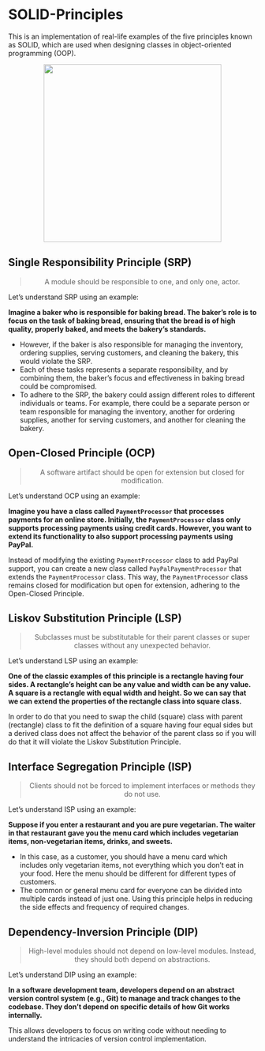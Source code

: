 # SOLID-Principles

This is an implementation of real-life examples of the five principles known as SOLID, which are used when designing classes in object-oriented programming (OOP).

<p align="center">
  <img width="360" src="https://media.geeksforgeeks.org/wp-content/cdn-uploads/20191012234920/SOLID-Principle-in-Programming-Understand-With-Real-Life-Examples.png" />
</p>

## Single Responsibility Principle (SRP)

<blockquote align="center">
A module should be responsible to one, and only one, actor.
</blockquote>

Let’s understand SRP using an example:

**Imagine a baker who is responsible for baking bread. The baker’s role is to focus on the task of baking bread, ensuring that the bread is of high quality, properly baked, and meets the bakery’s standards.**

- However, if the baker is also responsible for managing the inventory, ordering supplies, serving customers, and cleaning the bakery, this would violate the SRP.
- Each of these tasks represents a separate responsibility, and by combining them, the baker’s focus and effectiveness in baking bread could be compromised.
- To adhere to the SRP, the bakery could assign different roles to different individuals or teams. For example, there could be a separate person or team responsible for managing the inventory, another for ordering supplies, another for serving customers, and another for cleaning the bakery.

## Open-Closed Principle (OCP)

<blockquote align="center">
A software artifact should be open for extension but closed for modification.
</blockquote>

Let’s understand OCP using an example:

**Imagine you have a class called <code>PaymentProcessor</code> that processes payments for an online store. Initially, the <code>PaymentProcessor</code> class only supports processing payments using credit cards. However, you want to extend its functionality to also support processing payments using PayPal.**

Instead of modifying the existing `PaymentProcessor` class to add PayPal support, you can create a new class called `PayPalPaymentProcessor` that extends the `PaymentProcessor` class. This way, the `PaymentProcessor` class remains closed for modification but open for extension, adhering to the Open-Closed Principle.

## Liskov Substitution Principle (LSP)

<blockquote align="center">
Subclasses must be substitutable for their parent classes or super classes without any unexpected behavior.
</blockquote>

Let’s understand LSP using an example:

**One of the classic examples of this principle is a rectangle having four sides. A rectangle’s height can be any value and width can be any value. A square is a rectangle with equal width and height. So we can say that we can extend the properties of the rectangle class into square class.**

In order to do that you need to swap the child (square) class with parent (rectangle) class to fit the definition of a square having four equal sides but a derived class does not affect the behavior of the parent class so if you will do that it will violate the Liskov Substitution Principle.

## Interface Segregation Principle (ISP)

<blockquote align="center">
Clients should not be forced to implement interfaces or methods they do not use.
</blockquote>

Let’s understand ISP using an example:

**Suppose if you enter a restaurant and you are pure vegetarian. The waiter in that restaurant gave you the menu card which includes vegetarian items, non-vegetarian items, drinks, and sweets.**

- In this case, as a customer, you should have a menu card which includes only vegetarian items, not everything which you don’t eat in your food. Here the menu should be different for different types of customers.
- The common or general menu card for everyone can be divided into multiple cards instead of just one. Using this principle helps in reducing the side effects and frequency of required changes.

## Dependency-Inversion Principle (DIP)

<blockquote align="center">
High-level modules should not depend on low-level modules. Instead, they should both depend on abstractions.
</blockquote>

Let’s understand DIP using an example:

**In a software development team, developers depend on an abstract version control system (e.g., Git) to manage and track changes to the codebase. They don’t depend on specific details of how Git works internally.**

This allows developers to focus on writing code without needing to understand the intricacies of version control implementation.